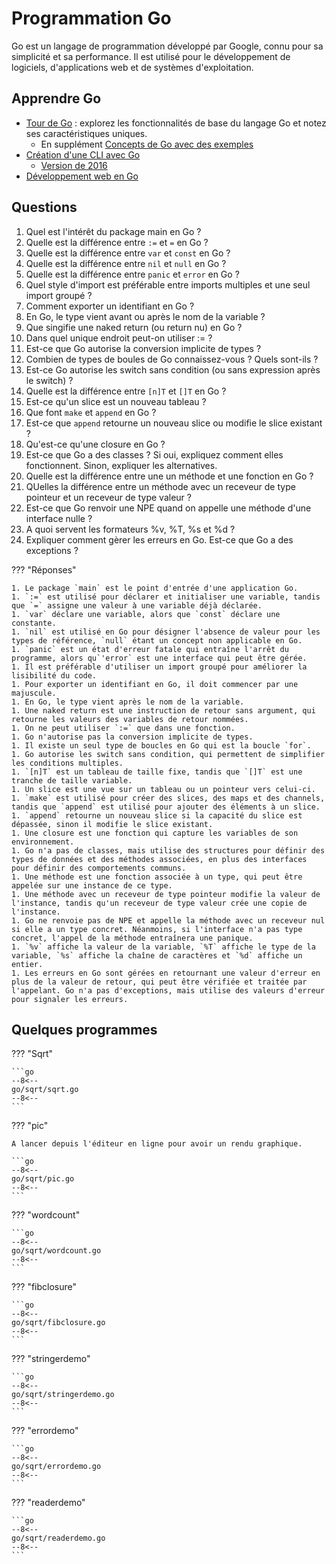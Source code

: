 # Programmation Go

Go est un langage de programmation développé par Google, connu pour sa simplicité et sa performance. Il est utilisé pour le développement de logiciels, d'applications web et de systèmes d'exploitation.

## Apprendre Go

- [Tour de Go](https://go.dev/tour/list) : explorez les fonctionnalités de base du langage Go et notez ses caractéristiques uniques.
    - En supplément [Concepts de Go avec des exemples](https://gobyexample.com/)
- [Création d'une CLI avec Go](https://spf13.com/presentation/building-an-awesome-cli-app-in-go-oscon/)
    - [Version de 2016](https://fr.slideshare.net/slideshow/building-awesome-cli-apps-in-go/62068672)
- [Développement web en Go](https://gowebexamples.com/)

## Questions

1. Quel est l'intérêt du package main en Go ?
1. Quelle est la différence entre `:=` et `=` en Go ?
1. Quelle est la différence entre `var` et `const` en Go ?
1. Quelle est la différence entre `nil` et `null` en Go ?
1. Quelle est la différence entre `panic` et `error` en Go ?
1. Quel style d'import est préférable entre imports multiples et une seul import groupé ?
1. Comment exporter un identifiant en Go ?
1. En Go, le type vient avant ou après le nom de la variable ?
1. Que singifie une naked return (ou return nu) en Go ?
1. Dans quel unique endroit peut-on utiliser := ?
1. Est-ce que Go autorise la conversion implicite de types ?
1. Combien de types de boules de Go connaissez-vous ? Quels sont-ils ?
1. Est-ce Go autorise les switch sans condition (ou sans expression après le switch) ?
1. Quelle est la différence entre `[n]T` et `[]T` en Go ?
1. Est-ce qu'un slice est un nouveau tableau ?
1. Que font `make` et `append` en Go ?
1. Est-ce que `append` retourne un nouveau slice ou modifie le slice existant ?
1. Qu'est-ce qu'une closure en Go ?
1. Est-ce que Go a des classes ? Si oui, expliquez comment elles fonctionnent. Sinon, expliquer les alternatives.
1. Quelle est la différence entre une un méthode et une fonction en Go ?
1. QUelles la différence entre un méthode avec un receveur de type pointeur et un receveur de type valeur ?
1. Est-ce que Go renvoir une NPE quand on appelle une méthode d'une interface nulle ?
1. A quoi servent les formateurs %v, %T, %s et %d ?
1. Expliquer comment gèrer les erreurs en Go. Est-ce que Go a des exceptions ?

??? "Réponses"

    1. Le package `main` est le point d'entrée d'une application Go.
    1. `:=` est utilisé pour déclarer et initialiser une variable, tandis que `=` assigne une valeur à une variable déjà déclarée.
    1. `var` déclare une variable, alors que `const` déclare une constante.
    1. `nil` est utilisé en Go pour désigner l'absence de valeur pour les types de référence, `null` étant un concept non applicable en Go.
    1. `panic` est un état d'erreur fatale qui entraîne l'arrêt du programme, alors qu`'error` est une interface qui peut être gérée.
    1. Il est préférable d'utiliser un import groupé pour améliorer la lisibilité du code.
    1. Pour exporter un identifiant en Go, il doit commencer par une majuscule.
    1. En Go, le type vient après le nom de la variable.
    1. Une naked return est une instruction de retour sans argument, qui retourne les valeurs des variables de retour nommées.
    1. On ne peut utiliser `:=` que dans une fonction.
    1. Go n'autorise pas la conversion implicite de types.
    1. Il existe un seul type de boucles en Go qui est la boucle `for`.
    1. Go autorise les switch sans condition, qui permettent de simplifier les conditions multiples.
    1. `[n]T` est un tableau de taille fixe, tandis que `[]T` est une tranche de taille variable.
    1. Un slice est une vue sur un tableau ou un pointeur vers celui-ci.
    1. `make` est utilisé pour créer des slices, des maps et des channels, tandis que `append` est utilisé pour ajouter des éléments à un slice.
    1. `append` retourne un nouveau slice si la capacité du slice est dépassée, sinon il modifie le slice existant.
    1. Une closure est une fonction qui capture les variables de son environnement.
    1. Go n'a pas de classes, mais utilise des structures pour définir des types de données et des méthodes associées, en plus des interfaces pour définir des comportements communs.
    1. Une méthode est une fonction associée à un type, qui peut être appelée sur une instance de ce type.
    1. Une méthode avec un receveur de type pointeur modifie la valeur de l'instance, tandis qu'un receveur de type valeur crée une copie de l'instance.
    1. Go ne renvoie pas de NPE et appelle la méthode avec un receveur nul si elle a un type concret. Néanmoins, si l'interface n'a pas type concret, l'appel de la méthode entraînera une panique.
    1. `%v` affiche la valeur de la variable, `%T` affiche le type de la variable, `%s` affiche la chaîne de caractères et `%d` affiche un entier.
    1. Les erreurs en Go sont gérées en retournant une valeur d'erreur en plus de la valeur de retour, qui peut être vérifiée et traitée par l'appelant. Go n'a pas d'exceptions, mais utilise des valeurs d'erreur pour signaler les erreurs.
    
## Quelques programmes

??? "Sqrt"

    ```go
    --8<--
    go/sqrt/sqrt.go
    --8<--
    ```

??? "pic"

    A lancer depuis l'éditeur en ligne pour avoir un rendu graphique.

    ```go
    --8<--
    go/sqrt/pic.go
    --8<--
    ```

??? "wordcount"

    ```go
    --8<--
    go/sqrt/wordcount.go
    --8<--
    ```

??? "fibclosure"

    ```go
    --8<--
    go/sqrt/fibclosure.go
    --8<--
    ```

??? "stringerdemo"

    ```go
    --8<--
    go/sqrt/stringerdemo.go
    --8<--
    ```

??? "errordemo"

    ```go
    --8<--
    go/sqrt/errordemo.go
    --8<--
    ```

??? "readerdemo"

    ```go
    --8<--
    go/sqrt/readerdemo.go
    --8<--
    ```
